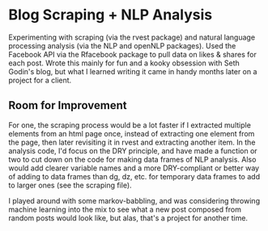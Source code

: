 # Blog Scraping + NLP Analysis

Experimenting with scraping (via the rvest package) and natural language processing analysis (via the NLP and openNLP packages). Used the Facebook API via the Rfacebook package to pull data on likes & shares for each post. Wrote this mainly for fun and a kooky obsession with Seth Godin's blog, but what I learned writing it came in handy months later on a project for a client.

## Room for Improvement

For one, the scraping process would be a lot faster if I extracted multiple elements from an html page once, instead of extracting one element from the page, then later revisiting it in rvest and extracting another item. In the analysis code, I'd focus on the DRY principle, and have made a function or two to cut down on the code for making data frames of NLP analysis. Also would add clearer variable names and a more DRY-compliant or better way of adding to data frames than dg, dz, etc. for temporary data frames to add to larger ones (see the scraping file).

I played around with some markov-babbling, and was considering throwing machine learning into the mix to see what a new post composed from random posts would look like, but alas, that's a project for another time.
